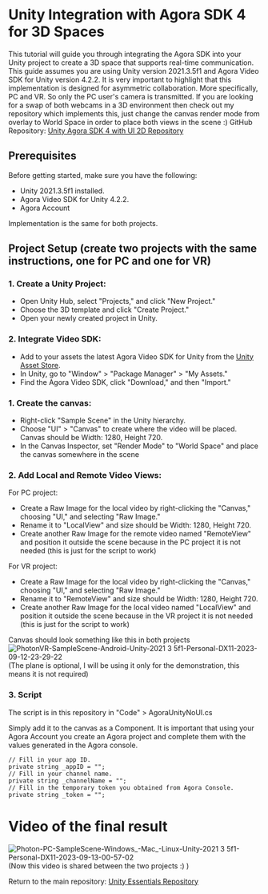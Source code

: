 # Unity Integration with Agora SDK 4 for 3D Spaces

This tutorial will guide you through integrating the Agora SDK into your Unity project to create a 3D space that supports real-time communication. This guide assumes you are using Unity version 2021.3.5f1 and Agora Video SDK for Unity version 4.2.2. It is very important to highlight that this implementation is designed for asymmetric collaboration. More specifically, PC and VR. So only the PC user's camera is transmitted. If you are looking for a swap of both webcams in a 3D environment then check out my repository which implements this, just change the canvas render mode from overlay to World Space in order to place both views in the scene :)
GitHub Repository: [Unity Agora SDK 4 with UI 2D Repository](https://github.com/marcor0311/unity-agora-sdk-4-with-ui-for-2d-spaces)

## Prerequisites

Before getting started, make sure you have the following:

- Unity 2021.3.5f1 installed.
- Agora Video SDK for Unity 4.2.2.
- Agora Account

Implementation is the same for both projects.
## Project Setup (create two projects with the same instructions, one for PC and one for VR)

### 1. Create a Unity Project:

- Open Unity Hub, select "Projects," and click "New Project."
- Choose the 3D template and click "Create Project."
- Open your newly created project in Unity.

### 2. Integrate Video SDK:

- Add to your assets the latest Agora Video SDK for Unity from the [Unity Asset Store](https://assetstore.unity.com/packages/tools/video/agora-video-sdk-for-unity-134502).
- In Unity, go to "Window" > "Package Manager" > "My Assets."
- Find the Agora Video SDK, click "Download," and then "Import."

### 1. Create the canvas:

- Right-click "Sample Scene" in the Unity hierarchy.
- Choose "UI" > "Canvas" to create where the video will be placed. Canvas should be Width: 1280, Height 720.
- In the Canvas Inspector, set "Render Mode" to "World Space" and place the canvas somewhere in the scene

### 2. Add Local and Remote Video Views:
For PC project:
- Create a Raw Image for the local video by right-clicking the "Canvas," choosing "UI," and selecting "Raw Image."
- Rename it to "LocalView" and size should be Width: 1280, Height 720.
- Create another Raw Image for the remote video named "RemoteView" and position it outside the scene because in the PC project it is not needed (this is just for the script to work)

For VR project:
- Create a Raw Image for the local video by right-clicking the "Canvas," choosing "UI," and selecting "Raw Image."
- Rename it to "RemoteView" and size should be Width: 1280, Height 720.
- Create another Raw Image for the local video named "LocalView" and position it outside the scene because in the VR project it is not needed (this is just for the script to work)

Canvas should look something like this in both projects
![PhotonVR-SampleScene-Android-Unity-2021 3 5f1-Personal-_DX11_-2023-09-12-23-29-22](https://github.com/marcor0311/unity-agora-sdk-4-for-3d-spaces/assets/110083517/271a40aa-3c59-407c-8757-d945ed765ecf)
(The plane is optional, I will be using it only for the demonstration, this means it is not required)

### 3. Script

The script is in this repository in "Code" > AgoraUnityNoUI.cs 

Simply add it to the canvas as a Component.
It is important that using your Agora Account you create an Agora project and complete them with the values generated in the Agora console.
```
// Fill in your app ID.
private string _appID = "";
// Fill in your channel name.
private string _channelName = "";
// Fill in the temporary token you obtained from Agora Console.
private string _token = "";
```
# Video of the final result
![Photon-PC-SampleScene-Windows_-Mac_-Linux-Unity-2021 3 5f1-Personal-_DX11_-2023-09-13-00-57-02](https://github.com/marcor0311/unity-agora-sdk-4-for-3d-spaces/assets/110083517/9ca17081-f01d-48f5-b66c-ad4e522f8b94)
(Now this video is shared between the two projects :) )


Return to the main repository: [Unity Essentials Repository]((https://github.com/marcor0311/Unity-Essentials)https://github.com/marcor0311/Unity-Essentials)
